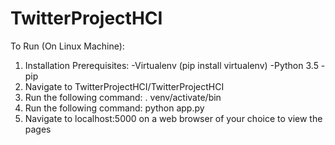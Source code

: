 # TwitterProjectHCI

To Run (On Linux Machine):
1. Installation Prerequisites:
	-Virtualenv (pip install virtualenv)
	-Python 3.5
	-pip
2. Navigate to TwitterProjectHCI/TwitterProjectHCI
3. Run the following command:
	. venv/activate/bin
4. Run the following command:
	python app.py
5. Navigate to localhost:5000 on a web browser of your choice to view the pages

